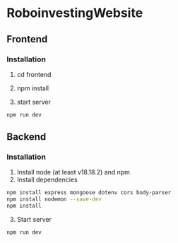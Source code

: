# RoboinvestingWebsite

## Frontend

### Installation
1. cd frontend
2. npm install

3. start server

```bash
npm run dev
```

## Backend

### Installation

1. Install node (at least v18.18.2) and npm
2. Install dependencies

```bash
npm install express mongoose dotenv cors body-parser
npm install nodemon --save-dev
npm install
```
3. Start server

```bash
npm run dev
```
